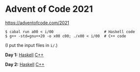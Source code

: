 # Advent of Code 2021

https://adventofcode.com/2021

    $ cabal run a00 < i/00                       # Haskell code
    $ g++ -std=gnu++20 -o x00 c00; ./x00 < i/00  # C++ code

(I put the input files in `i/`.)

**Day 1:**
[Haskell](https://github.com/instinctive/edu-advent-2021/blob/main/a01.hs)
[C++](https://github.com/instinctive/edu-advent-2021/blob/main/c01.cpp)

**Day 2:**
[Haskell](https://github.com/instinctive/edu-advent-2021/blob/main/a02.hs)
[C++](https://github.com/instinctive/edu-advent-2021/blob/main/c02.cpp)
